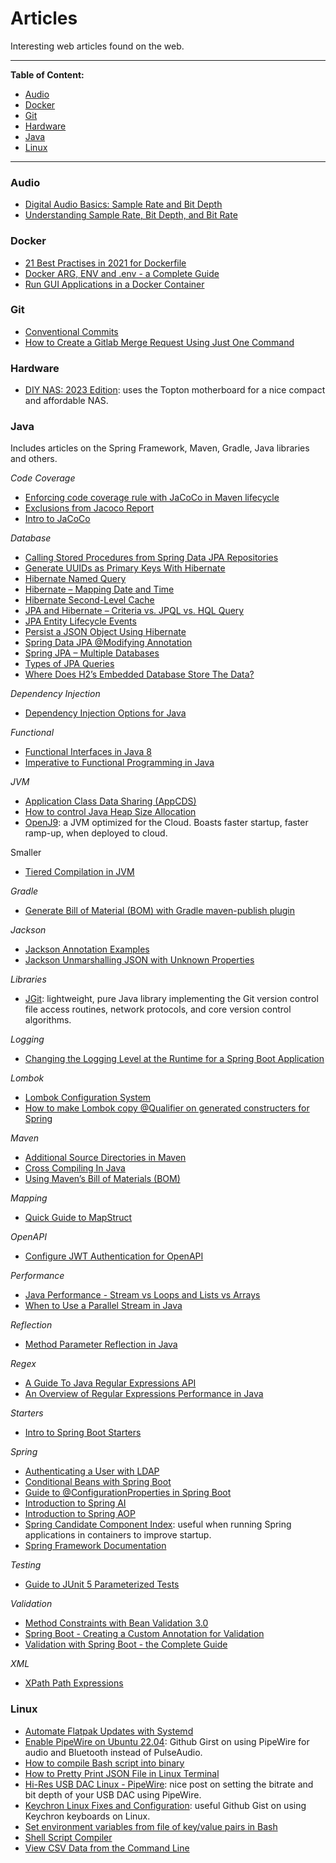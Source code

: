 # Articles

Interesting web articles found on the web.

---
**Table of Content:**
- [Audio](#audio)
- [Docker](#docker)
- [Git](#git)
- [Hardware](#hardware)
- [Java](#java)
- [Linux](#linux)
---

<a id="audio"></a>
### Audio

- [Digital Audio Basics: Sample Rate and Bit Depth](https://legacy.presonus.com/learn/technical-articles/sample-rate-and-bit-depth)
- [Understanding Sample Rate, Bit Depth, and Bit Rate](https://www.headphonesty.com/2019/07/sample-rate-bit-depth-bit-rate/)

<a id="docker"></a>
### Docker

- [21 Best Practises in 2021 for Dockerfile](https://chrisedrego.medium.com/20-best-practise-in-2020-for-dockerfile-bb04104bffb6)
- [Docker ARG, ENV and .env - a Complete Guide](https://vsupalov.com/docker-arg-env-variable-guide/)
- [Run GUI Applications in a Docker Container](https://gursimarsm.medium.com/run-gui-applications-in-a-docker-container-ca625bad4638)

<a id="git"></a>
### Git

- [Conventional Commits](https://www.conventionalcommits.org/en/v1.0.0/)
- [How to Create a Gitlab Merge Request Using Just One Command](https://javascript.plainenglish.io/how-to-create-gitlab-merge-request-using-one-command-a57d857ea94c)

<a id="hardware"></a>
### Hardware

- [DIY NAS: 2023 Edition](https://blog.briancmoses.com/2023/03/diy-nas-2023-edition.html?ref=ajfriesen.com): uses the Topton motherboard for a nice compact and affordable NAS.

<a id="java"></a>
### Java

Includes articles on the Spring Framework, Maven, Gradle, Java libraries and others.

_Code Coverage_
- [Enforcing code coverage rule with JaCoCo in Maven lifecycle](https://medium.com/@AyushVardhan/enforcing-code-coverage-rule-with-jacoco-in-maven-lifecycle-8ebc1fe3b6ce)
- [Exclusions from Jacoco Report](https://www.baeldung.com/jacoco-report-exclude)
- [Intro to JaCoCo](https://www.baeldung.com/jacoco)

_Database_
- [Calling Stored Procedures from Spring Data JPA Repositories](https://www.baeldung.com/spring-data-jpa-stored-procedures)
- [Generate UUIDs as Primary Keys With Hibernate](https://www.baeldung.com/java-hibernate-uuid-primary-key)
- [Hibernate Named Query](https://www.baeldung.com/hibernate-named-query)
- [Hibernate – Mapping Date and Time](https://www.baeldung.com/hibernate-date-time)
- [Hibernate Second-Level Cache](https://www.baeldung.com/hibernate-second-level-cache)
- [JPA and Hibernate – Criteria vs. JPQL vs. HQL Query](https://www.baeldung.com/jpql-hql-criteria-query)
- [JPA Entity Lifecycle Events](https://www.baeldung.com/jpa-entity-lifecycle-events)
- [Persist a JSON Object Using Hibernate](https://www.baeldung.com/hibernate-persist-json-object)
- [Spring Data JPA @Modifying Annotation](https://www.baeldung.com/spring-data-jpa-modifying-annotation)
- [Spring JPA – Multiple Databases](https://www.baeldung.com/spring-data-jpa-multiple-databases)
- [Types of JPA Queries](https://www.baeldung.com/jpa-queries)
- [Where Does H2’s Embedded Database Store The Data?](https://www.baeldung.com/h2-embedded-db-data-storage)

_Dependency Injection_
- [Dependency Injection Options for Java](https://keyholesoftware.com/dependency-injection-options-for-java/)

_Functional_
- [Functional Interfaces in Java 8](https://www.baeldung.com/java-8-functional-interfaces)
- [Imperative to Functional Programming in Java](https://symphony.is/about-us/blog/imperative-to-functional-programming-in-java)

_JVM_
- [Application Class Data Sharing (AppCDS)](https://medium.com/@toparvion/appcds-for-spring-boot-applications-first-contact-6216db6a4194)
- [How to control Java Heap Size Allocation](https://alvinalexander.com/blog/post/java/java-xmx-xms-memory-heap-size-control/)
- [OpenJ9](https://www.eclipse.org/openj9/): a JVM optimized for the Cloud. Boasts faster startup, faster ramp-up, when deployed to cloud.

Smaller 
- [Tiered Compilation in JVM](https://www.baeldung.com/jvm-tiered-compilation)

_Gradle_
- [Generate Bill of Material (BOM) with Gradle maven-publish plugin](https://medium.com/mwm-io/generate-bill-of-material-bom-with-maven-publish-plugin-f30b44ab5436)

_Jackson_
- [Jackson Annotation Examples](https://www.baeldung.com/jackson-annotations)
- [Jackson Unmarshalling JSON with Unknown Properties](https://www.baeldung.com/jackson-deserialize-json-unknown-properties)

_Libraries_
- [JGit](https://wiki.eclipse.org/JGit/User_Guide): lightweight, pure Java library implementing the Git version control file access routines, network protocols, and core version control algorithms.
  
_Logging_
- [Changing the Logging Level at the Runtime for a Spring Boot Application](https://www.baeldung.com/spring-boot-changing-log-level-at-runtime)

_Lombok_
- [Lombok Configuration System](https://projectlombok.org/features/configuration)
- [How to make Lombok copy @Qualifier on generated constructers for Spring](https://ath3nd.wordpress.com/2018/12/13/spring-lombok-or-injection-just-became-a-bit-easier-part-2-of-2/)

_Maven_
- [Additional Source Directories in Maven](https://www.baeldung.com/maven-add-src-directories)
- [Cross Compiling In Java](https://blog.damavis.com/en/cross-compiling-in-java/)
- [Using Maven’s Bill of Materials (BOM)](https://reflectoring.io/maven-bom/)

_Mapping_
- [Quick Guide to MapStruct](https://www.baeldung.com/mapstruct)

_OpenAPI_
- [Configure JWT Authentication for OpenAPI](https://www.baeldung.com/openapi-jwt-authentication)

_Performance_
- [Java Performance - Stream vs Loops and Lists vs Arrays](https://medium.com/levi-niners-crafts/java-performance-improvement-java-8-streams-vs-loops-and-lists-vs-arrays-e824136832d6)
- [When to Use a Parallel Stream in Java](https://www.baeldung.com/java-when-to-use-parallel-stream)

_Reflection_
- [Method Parameter Reflection in Java](https://www.baeldung.com/java-parameter-reflection)

_Regex_
- [A Guide To Java Regular Expressions API](https://www.baeldung.com/regular-expressions-java)
- [An Overview of Regular Expressions Performance in Java](https://www.baeldung.com/java-regex-performance)

_Starters_
- [Intro to Spring Boot Starters](https://www.baeldung.com/spring-boot-starters)

_Spring_
- [Authenticating a User with LDAP](https://spring.io/guides/gs/authenticating-ldap/)
- [Conditional Beans with Spring Boot](https://reflectoring.io/spring-boot-conditionals/)
- [Guide to @ConfigurationProperties in Spring Boot](https://www.baeldung.com/configuration-properties-in-spring-boot)
- [Introduction to Spring AI](https://www.baeldung.com/spring-ai)
- [Introduction to Spring AOP](https://www.baeldung.com/spring-aop)
- [Spring Candidate Component Index](http://www.javabyexamples.com/spring-candidate-component-index): useful when running Spring applications in containers to improve startup.
- [Spring Framework Documentation](https://docs.spring.io/spring-framework/reference/)

_Testing_
- [Guide to JUnit 5 Parameterized Tests](https://www.baeldung.com/parameterized-tests-junit-5)

_Validation_
- [Method Constraints with Bean Validation 3.0](https://www.baeldung.com/javax-validation-method-constraints)
- [Spring Boot - Creating a Custom Annotation for Validation](https://blog.clairvoyantsoft.com/spring-boot-creating-a-custom-annotation-for-validation-edafbf9a97a4)
- [Validation with Spring Boot - the Complete Guide](https://reflectoring.io/bean-validation-with-spring-boot/)

_XML_
- [XPath Path Expressions](https://www.w3schools.com/xml/xml_xpath.asp)

<a id="linux"></a>
### Linux

- [Automate Flatpak Updates with Systemd](https://www.jwillikers.com/automate-flatpak-updates-with-systemd)
- [Enable PipeWire on Ubuntu 22.04](https://gist.github.com/the-spyke/2de98b22ff4f978ebf0650c90e82027e): Github Girst on using PipeWire for audio and Bluetooth instead of PulseAudio.
- [How to compile Bash script into binary](https://www.simplified.guide/bash/compile-script)
- [How to Pretty Print JSON File in Linux Terminal](https://itsfoss.com/pretty-print-json-linux/)
- [Hi-Res USB DAC Linux - PipeWire](https://forum.manjaro.org/t/howto-set-up-a-hi-res-audiophile-usb-dac-cambridge-audio/80724): nice post on setting the bitrate and bit depth of your USB DAC using PipeWire.
- [Keychron Linux Fixes and Configuration](https://gist.github.com/andrebrait/961cefe730f4a2c41f57911e6195e444): useful Github Gist on using Keychron keyboards on Linux.
- [Set environment variables from file of key/value pairs in Bash](https://stackoverflow.com/questions/19331497/set-environment-variables-from-file-of-key-value-pairs/66118031#66118031)
- [Shell Script Compiler](https://github.com/neurobin/shc)
- [View CSV Data from the Command Line](https://chrisjean.com/view-csv-data-from-the-command-line/)

